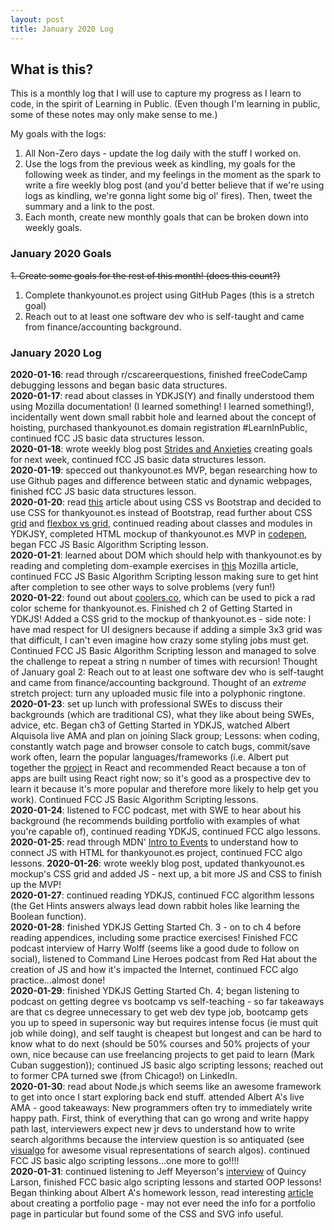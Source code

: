 ```yaml
---
layout: post
title: January 2020 Log
---
```

## What is this? ##
This is a monthly log that I will use to capture my progress as I learn to code, in the spirit of Learning in Public. (Even though I'm learning in public, some of these notes may only make sense to me.)

My goals with the logs:
1. All Non-Zero days - update the log daily with the stuff I worked on.
2. Use the logs from the previous week as kindling, my goals for the following week as tinder, and my feelings in the moment as the spark to write a fire weekly blog post (and you'd better believe that if we're using logs as kindling, we're gonna light some big ol' fires). Then, tweet the summary and a link to the post.
3. Each month, create new monthly goals that can be broken down into weekly goals.

### January 2020 Goals
~~1. Create some goals for the rest of this month! (does this count?)~~
1. Complete thankyounot.es project using GitHub Pages (this is a stretch goal)
2. Reach out to at least one software dev who is self-taught and came from finance/accounting background.

### January 2020 Log

**2020-01-16**: read through r/cscareerquestions, finished freeCodeCamp debugging lessons and began basic data structures.  
**2020-01-17**: read about classes in YDKJS(Y) and finally understood them using Mozilla documentation! (I learned something! I learned something!), incidentally went down small rabbit hole and learned about the concept of hoisting, purchased thankyounot.es domain registration #LearnInPublic, continued fCC JS basic data structures lesson.   
**2020-01-18**: wrote weekly blog post [Strides and Anxieties](https://jacob-berkelhamer.github.io/Strides-and-Anxieties/) creating goals for next week, continued fCC JS basic data structures lesson.    
**2020-01-19**: specced out thankyounot.es MVP, began researching how to use Github pages and difference between static and dynamic webpages, finished fCC JS basic data structures lesson.    
**2020-01-20**: read [this](https://hackernoon.com/how-css-grid-beats-bootstrap-85d5881cf163) article about using CSS vs Bootstrap and decided to use CSS for thankyounot.es instead of Bootstrap, read further about CSS [grid](https://gridbyexample.com/) and [flexbox vs grid](https://hackernoon.com/the-ultimate-css-battle-grid-vs-flexbox-d40da0449faf), continued reading about classes and modules in YDKJSY, completed HTML mockup of thankyounot.es MVP in [codepen](https://codepen.io/jahberk/pen/VwYVgXE?editors=1000), began FCC JS Basic Algorithm Scripting lesson.    
**2020-01-21**: learned about DOM which should help with thankyounot.es by reading and completing dom-example exercises in [this](https://developer.mozilla.org/en-US/docs/Learn/JavaScript/Client-side_web_APIs/Manipulating_documents) Mozilla article, continued FCC JS Basic Algorithm Scripting lesson making sure to get hint after completion to see other ways to solve problems (very fun!)    
**2020-01-22**: found out about [coolers.co](https://www.coolers.co), which can be used to pick a rad color scheme for thankyounot.es. Finished ch 2 of Getting Started in YDKJS! Added a CSS grid to the mockup of thankyounot.es - side note: I have mad respect for UI designers because if adding a simple 3x3 grid was that difficult, I can't even imagine how crazy some styling jobs must get. Continued FCC JS Basic Algorithm Scripting lesson and managed to solve the challenge to repeat a string n number of times with recursion! Thought of January goal 2: Reach out to at least one software dev who is self-taught and came from finance/accounting background. Thought of an _extreme_ stretch project: turn any uploaded music file into a polyphonic ringtone.    
**2020-01-23**: set up lunch with professional SWEs to discuss their backgrounds (which are traditional CS), what they like about being SWEs, advice, etc. Began ch3 of Getting Started in YDKJS, watched Albert Alquisola live AMA and plan on joining Slack group; Lessons: when coding, constantly watch page and browser console to catch bugs, commit/save work often, learn the popular languages/frameworks (i.e. Albert put together the [project](https://github.com/albertalquisola/random-food-app) in React and recommended React because a ton of apps are built using React right now; so it's good as a prospective dev to learn it because it's more popular and therefore more likely to help get you work). Continued FCC JS Basic Algorithm Scripting lessons.    
**2020-01-24**: listened to FCC podcast, met with SWE to hear about his background (he recommends building portfolio with examples of what you're capable of), continued reading YDKJS, continued FCC algo lessons.         
**2020-01-25**: read through MDN' [Intro to Events](https://developer.mozilla.org/en-US/docs/Learn/JavaScript/Building_blocks/Events) to understand how to connect JS with HTML for thankyounot.es project, continued FCC algo lessons.
**2020-01-26**: wrote weekly blog post, updated thankyounot.es mockup's CSS grid and added JS - next up, a bit more JS and CSS to finish up the MVP!    
**2020-01-27**: continued reading YDKJS, continued FCC algorithm lessons (the Get Hints answers always lead down rabbit holes like learning the Boolean function).    
**2020-01-28**: finished YDKJS Getting Started Ch. 3 - on to ch 4 before reading appendices, including some practice exercises! Finished FCC podcast interview of Harry Wolff (seems like a good dude to follow on social), listened to Command Line Heroes podcast from Red Hat about the creation of JS and how it's impacted the Internet, continued FCC algo practice...almost done!    
**2020-01-29**: finished YDKJS Getting Started Ch. 4;  began listening to podcast on getting degree vs bootcamp vs self-teaching - so far takeaways are that cs degree unnecessary to get web dev type job, bootcamp gets you up to speed in supersonic way but requires intense focus (ie must quit job while doing), and self taught is cheapest but longest and can be hard to know what to do next (should be 50% courses and 50% projects of your own, nice because can use freelancing projects to get paid to learn (Mark Cuban suggestion));  continued JS basic algo scripting lessons; reached out to former CPA turned swe (from Chicago!) on LinkedIn.    
**2020-01-30**: read about Node.js which seems like an awesome framework to get into once I start exploring back end stuff. attended Albert A's live AMA - good takeaways: New programmers often try to immediately write happy path. First, think of everything that can go wrong and write happy path last, interviewers expect new jr devs to understand how to write search algorithms because the interview question is so antiquated (see [visualgo](https://visualgo.net/en) for awesome visual representations of search algos). continued FCC JS basic algo scripting lessons...one more to go!!!!    
**2020-01-31**: continued listening to Jeff Meyerson's [interview](https://softwareengineeringdaily.com/2019/12/20/freecodecamp-with-quincy-larson/) of Quincy Larson, finished FCC basic algo scripting lessons and started OOP lessons! Began thinking about Albert A's homework lesson, read interesting [article](https://www.smashingmagazine.com/2013/06/workflow-design-develop-modern-portfolio-website/) about creating a portfolio page - may not ever need the info for a portfolio page in particular but found some of the CSS and SVG info useful.    
